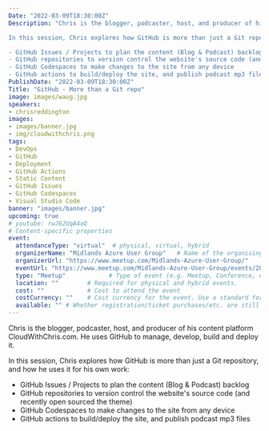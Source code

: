 ```yaml
---
Date: "2022-03-09T18:30:00Z"
Description: "Chris is the blogger, podcaster, host, and producer of his content platform CloudWithChris.com. He uses GitHub to manage, develop, build and deploy it.

In this session, Chris explores how GitHub is more than just a Git repository, and how he uses it for his own work:

- GitHub Issues / Projects to plan the content (Blog & Podcast) backlog
- GitHub repositories to version control the website's source code (and recently open sourced the theme)
- GitHub Codespaces to make changes to the site from any device
- GitHub actions to build/deploy the site, and publish podcast mp3 files"
PublishDate: "2022-03-09T18:30:00Z"
Title: "GitHub - More than a Git repo"
image: images/waug.jpg
speakers:
- chrisreddington
images:
- images/banner.jpg
- img/cloudwithchris.png
tags:
- DevOps
- GitHub
- Deployment
- GitHub Actions
- Static Content
- GitHub Issues
- GitHub Codespaces
- Visual Studio Code
banner: "images/banner.jpg"
upcoming: true
# youtube: rwJ62UqA4oQ
# Content-specific properties
event:
  attendanceType: "virtual"  # physical, virtual, hybrid
  organizerName: "Midlands Azure User Group"   # Name of the organising group / event (e.g. Name of the conference)
  organizerUrl: "https://www.meetup.com/Midlands-Azure-User-Group/"    # URL of the organising group
  eventUrl: "https://www.meetup.com/Midlands-Azure-User-Group/events/283456840/"        # URL of the specific event, if applicable (e.g. a meetup talk, rather than the meehttps://www.meetup.com/Midlands-Azure-User-Group/events/283456840/tup group)
  type: "Meetup"            # Type of event (e.g. Meetup, Conference, etc.)
  location: ""        # Required for physical and hybrid events.
  cost: ""            # Cost to attend the event
  costCurrency: ""    # Cost currency for the event. Use a standard format - http://en.wikipedia.org/wiki/ISO_4217
  available: "" # Whether registration/ticket purchases/etc. are still available (true/false). Defaults to false when event is in past.
---
```

Chris is the blogger, podcaster, host, and producer of his content platform CloudWithChris.com. He uses GitHub to manage, develop, build and deploy it.

In this session, Chris explores how GitHub is more than just a Git repository, and how he uses it for his own work:

- GitHub Issues / Projects to plan the content (Blog & Podcast) backlog
- GitHub repositories to version control the website's source code (and recently open sourced the theme)
- GitHub Codespaces to make changes to the site from any device
- GitHub actions to build/deploy the site, and publish podcast mp3 files
